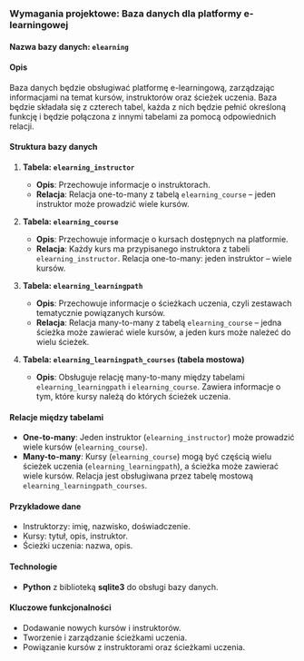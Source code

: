 ### Wymagania projektowe: Baza danych dla platformy e-learningowej

#### Nazwa bazy danych: `elearning`

#### Opis

Baza danych będzie obsługiwać platformę e-learningową, zarządzając informacjami na temat kursów, instruktorów oraz ścieżek uczenia. Baza będzie składała się z czterech tabel, każda z nich będzie pełnić określoną funkcję i będzie połączona z innymi tabelami za pomocą odpowiednich relacji.

#### Struktura bazy danych

1. **Tabela: `elearning_instructor`**
   - **Opis**: Przechowuje informacje o instruktorach.
   - **Relacja**: Relacja one-to-many z tabelą `elearning_course` – jeden instruktor może prowadzić wiele kursów.

2. **Tabela: `elearning_course`**
   - **Opis**: Przechowuje informacje o kursach dostępnych na platformie.
   - **Relacja**: Każdy kurs ma przypisanego instruktora z tabeli `elearning_instructor`. Relacja one-to-many: jeden instruktor – wiele kursów.

3. **Tabela: `elearning_learningpath`**
   - **Opis**: Przechowuje informacje o ścieżkach uczenia, czyli zestawach tematycznie powiązanych kursów.
   - **Relacja**: Relacja many-to-many z tabelą `elearning_course` – jedna ścieżka może zawierać wiele kursów, a jeden kurs może należeć do wielu ścieżek.

4. **Tabela: `elearning_learningpath_courses` (tabela mostowa)**
   - **Opis**: Obsługuje relację many-to-many między tabelami `elearning_learningpath` i `elearning_course`. Zawiera informacje o tym, które kursy należą do których ścieżek uczenia.

#### Relacje między tabelami

- **One-to-many**: Jeden instruktor (`elearning_instructor`) może prowadzić wiele kursów (`elearning_course`).
- **Many-to-many**: Kursy (`elearning_course`) mogą być częścią wielu ścieżek uczenia (`elearning_learningpath`), a ścieżka może zawierać wiele kursów. Relacja jest obsługiwana przez tabelę mostową `elearning_learningpath_courses`.

#### Przykładowe dane

- Instruktorzy: imię, nazwisko, doświadczenie.
- Kursy: tytuł, opis, instruktor.
- Ścieżki uczenia: nazwa, opis.

#### Technologie

- **Python** z biblioteką **sqlite3** do obsługi bazy danych.

#### Kluczowe funkcjonalności

- Dodawanie nowych kursów i instruktorów.
- Tworzenie i zarządzanie ścieżkami uczenia.
- Powiązanie kursów z instruktorami oraz ścieżkami uczenia.
